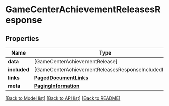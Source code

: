 # GameCenterAchievementReleasesResponse

## Properties
Name | Type | Description | Notes
------------ | ------------- | ------------- | -------------
**data** | [GameCenterAchievementRelease] |  | 
**included** | [GameCenterAchievementReleasesResponseIncludedInner] |  | [optional] 
**links** | [**PagedDocumentLinks**](PagedDocumentLinks.md) |  | 
**meta** | [**PagingInformation**](PagingInformation.md) |  | [optional] 

[[Back to Model list]](../README.md#documentation-for-models) [[Back to API list]](../README.md#documentation-for-api-endpoints) [[Back to README]](../README.md)


